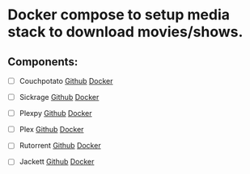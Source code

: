 # Docker compose to setup media stack to download movies/shows. 
## Components:
- [ ] Couchpotato [Github](https://github.com/linuxserver/docker-couchpotato) [Docker](https://hub.docker.com/r/linuxserver/couchpotato/)
- [ ] Sickrage [Github](https://github.com/linuxserver/docker-sonarr) [Docker](https://hub.docker.com/r/linuxserver/sonarr/)
- [ ] Plexpy [Github](https://github.com/linuxserver/docker-headphones) [Docker](https://hub.docker.com/r/linuxserver/plexpy/)
- [ ] Plex [Github](https://github.com/linuxserver/docker-plex) [Docker](https://hub.docker.com/r/linuxserver/plex/)
- [ ] Rutorrent [Github](https://github.com/linuxserver/docker-rutorrent) [Docker](https://hub.docker.com/r/linuxserver/rutorrent)
- [ ] Jackett [Github](https://github.com/linuxserver/jackett) [Docker](https://hub.docker.com/r/linuxserver/jackett)




